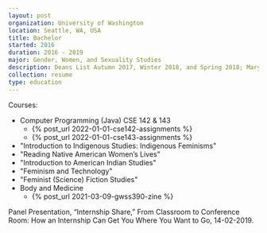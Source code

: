 ```yaml
---
layout: post
organization: University of Washington
location: Seattle, WA, USA
title: Bachelor
started: 2016
duration: 2016 - 2019
major: Gender, Women, and Sexuality Studies
description: Deans List Autumn 2017, Winter 2018, and Spring 2018; Mary Gates Scholar 2018, Husky 100 Nominee 2019
collection: resume
type: education
---
```


Courses:
- Computer Programming (Java) CSE 142 & 143
  - {% post_url 2022-01-01-cse142-assignments %}
  - {% post_url 2022-01-01-cse143-assignments %}
- "Introduction to Indigenous Studies: Indigenous Feminisms"
- "Reading Native American Women’s Lives"
- "Introduction to American Indian Studies"
- "Feminism and Technology"
- "Feminist (Science) Fiction Studies"
- Body and Medicine
  - {% post_url 2021-03-09-gwss390-zine %}

Panel Presentation, “Internship Share,” From Classroom to Conference Room: How an Internship Can Get You Where You Want to Go, 14-02-2019.
